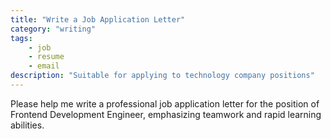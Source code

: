 ```yaml
---
title: "Write a Job Application Letter"
category: "writing"
tags:
    - job
    - resume
    - email
description: "Suitable for applying to technology company positions"
---
```


Please help me write a professional job application letter for the position of Frontend Development Engineer, emphasizing teamwork and rapid learning abilities.